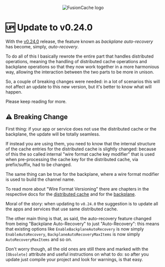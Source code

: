 <div align="center">

![FusionCache logo](logo-128x128.png)

</div>

# 🆙 Update to v0.24.0

With the [v0.24.0](https://github.com/ZiggyCreatures/FusionCache/releases/tag/v0.24.0) release, the feature known as *backplane auto-recovery* has become, simply, *auto-recovery*.

To do all of this I basically rewrote the entire part that handles distributed operations, meaning the handling of distributed cache operations and backplane operations so that they now work together in a more harmonious way, allowing the interaction between the two parts to be more in unison.

So, a couple of breaking changes were needed: in a lot of scenarios this will not affect an update to this new version, but it's better to know what will happen.

Please keep reading for more.

## ⚠ Breaking Change

First thing: if your app or service does not use the distributed cache or the backplane, the update will be totally seamless.

If instead you are using them, you need to know that the internal structure of the cache entries for the distributed cache is slightly changed: because of this the so called internal "wire format cache key modifier" that is used when pre-processing the cache key for the distributed cache, via prefix/suffix, had to be changed.

The same thing can be true for the backplane, where a wire format modifier is used to build the channel name.

To read more about "Wire Format Versioning" there are chapters in the respective docs for the [distributed cache](CacheLevels.md) and for the [backplane](Backplane.md).

Moral of the story: when updating to `v0.24.0` the suggestion is to update all the apps and services that use same distributed cache.

The other main thing is that, as said, the auto-recovery feature changed from being "Backplane Auto-Recovery" to just "Auto-Recovery": this means that existing options like `EnableBackplaneAutoRecovery` is now simply `EnableAutoRecovery`, `BackplaneAutoRecoveryMaxItems` is now simply `AutoRecoveryMaxItems` and so on.

Don't worry though, all the old ones are still there and marked with the `[Obsolete]` attribute and useful instructions on what to do: so after you update just compile your project and look for warnings, is that easy.